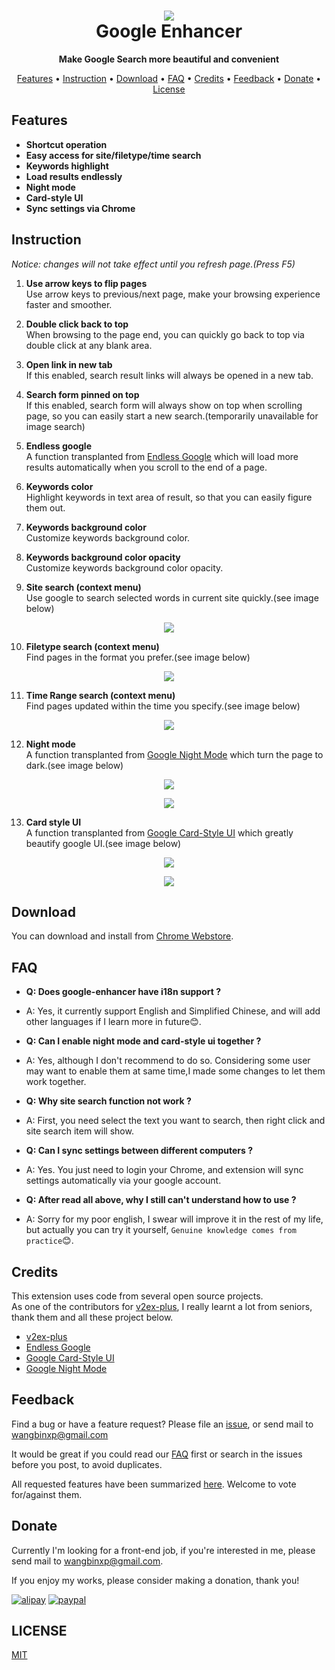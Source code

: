 <h1 align="center"><img src="img/logo.png" with="200"><br>Google Enhancer</h1>

<div align="center">
  <strong>Make Google Search more beautiful and convenient</strong>
</div>

<p align="center">
  <a href="#features">Features</a> •
  <a href="#instruction">Instruction</a> •
  <a href="#download">Download</a> •
  <a href="#faq">FAQ</a> •
  <a href="#credits">Credits</a> •
<a href="#feedback">Feedback</a> •
  <a href="#donate">Donate</a> •
  <a href="#license">License</a>
</p>

## Features

* **Shortcut operation**
* **Easy access for site/filetype/time search**
* **Keywords highlight**
* **Load results endlessly**
* **Night mode**
* **Card-style UI**
* **Sync settings via Chrome**

## Instruction
_Notice: changes will not take effect until you refresh page.(Press F5)_
1. **Use arrow keys to flip pages**  
Use arrow keys to previous/next page, make your browsing experience faster and smoother.

2. **Double click back to top**  
When browsing to the page end, you can quickly go back to top via double click at any blank area.

3. **Open link in new tab**  
If this enabled, search result links will always be opened in a new tab.

4. **Search form pinned on top**  
If this enabled, search form will always show on top when scrolling page, so you can easily start a new search.(temporarily unavailable for image search)

5. **Endless google**  
A function transplanted from [Endless Google][Endless Google] which will load more results automatically when you scroll to the end of a page.

6. **Keywords color**  
Highlight keywords in text area of result, so that you can easily figure them out.

7. **Keywords background color**  
Customize keywords background color.

8. **Keywords background color opacity**  
Customize keywords background color opacity.

9. **Site search (context menu)**  
Use google to search selected words in current site quickly.(see image below)

<p align="center"><img src="img/sitesearch.jpg" with="200"></p>

10. **Filetype search (context menu)**  
Find pages in the format you prefer.(see image below)
<p align="center"><img src="img/filetype.png" with="200"></p>

11. **Time Range search (context menu)**  
Find pages updated within the time you specify.(see image below)
<p align="center"><img src="img/timerange.png" with="200"></p>

12. **Night mode**  
A function transplanted from [Google Night Mode][Google Night Mode] which turn the page to dark.(see image below)
<p align="center"><img src="img/nightmode.PNG" with="200"></p>
<p align="center"><img src="img/youtubenight.PNG" with="200"></p>

13. **Card style UI**  
A function transplanted from [Google Card-Style UI][Google Card-Style UI] which greatly beautify google UI.(see image below)
<p align="center"><img src="img/youtubecard2.PNG" with="200"></p>
<p align="center"><img src="img/youtubecard.PNG" with="200"></p>

## Download

You can download and install from [Chrome Webstore](https://chrome.google.com/webstore/category/extensions).

## FAQ
* **Q: Does google-enhancer have i18n support ?**
* A: Yes, it currently support English and Simplified Chinese, and will add other languages if I learn more in future:blush:.

* **Q: Can I enable night mode and card-style ui together ?**
* A: Yes, although I don't recommend to do so. Considering some user may want to enable them at same time,I made some changes to let them work together.

* **Q: Why site search function not work ?**
* A: First, you need select the text you want to search, then right click and site search item will show.

* **Q: Can I sync settings between different computers ?**
* A: Yes. You just need to login your Chrome, and extension will sync settings automatically via your google account.

* **Q: After read all above, why I still can't understand how to use ?**
* A: Sorry for my poor english, I swear will improve it in the rest of my life, but actually you can try it yourself, `Genuine knowledge comes from practice`:blush:.

## Credits

This extension uses code from several open source projects.  
As one of the contributors for [v2ex-plus], I really learnt a lot from seniors, thank them and all these project below.

- [v2ex-plus]
- [Endless Google]
- [Google Card-Style UI]
- [Google Night Mode]

## Feedback

Find a bug or have a feature request? Please file an <a href="https://github.com/satorioh/google-enhancer/issues" targe="_blank">issue</a>, or send mail to [wangbinxp@gmail.com](wangbinxp@gmail.com)

It would be great if you could read our [FAQ](#faq) first or search in the issues before you post, to avoid duplicates.

All requested features have been summarized [here](https://github.com/satorioh/google-enhancer/issues/1). Welcome to vote for/against them.

## Donate

Currently I'm looking for a front-end job, if you're interested in me, please send mail to [wangbinxp@gmail.com](wangbinxp@gmail.com).

If you enjoy my works, please consider making a donation, thank you!

[![alipay](https://img.shields.io/badge/捐赠-支付宝-00aaee.svg)](img/alipay.png)
[![paypal](https://img.shields.io/badge/donate-Paypal-fd8200.svg)](paypal.me/wangbinxp)


## LICENSE
[MIT](LICENSE)

[Endless Google]: https://openuserjs.org/scripts/tumpio/Endless_Google
[Google Card-Style UI]: https://openuserjs.org/scripts/Thesunfei/Google_Card-Style_UI
[Google Night Mode]: https://greasyfork.org/zh-CN/scripts/35252-google-night-mode
[v2ex-plus]: https://github.com/sciooga/v2ex-plus
